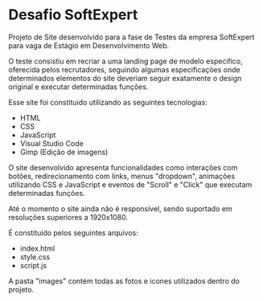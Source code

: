 # Desafio SoftExpert

Projeto de Site desenvolvido para a fase de Testes da empresa SoftExpert para vaga de Estágio em Desenvolvimento Web.

O teste consistiu em recriar a uma landing page de modelo especifico, oferecida pelos recrutadores, seguindo algumas especificações onde determinados elementos do site deveriam seguir exatamente o design original e executar determinadas funções.

Esse site foi constituido utilizando as seguintes tecnologias:
- HTML
- CSS
- JavaScript
- Visual Studio Code
- Gimp (Edição de imagens)

O site desenvolvido apresenta funcionalidades como interações com botões, redirecionamento com links, menus "dropdown", animações utilizando CSS e JavaScript e eventos de "Scroll" e "Click" que executam determinadas funções.

Até o momento o site ainda não é responsível, sendo suportado em resoluções superiores a 1920x1080.

É constituido pelos seguintes arquivos:
- index.html
- style.css
- script.js

A pasta "images" contém todas as fotos e icones utilizados dentro do projeto.
